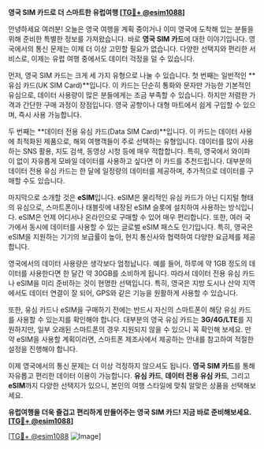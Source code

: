 **영국 SIM 카드로 더 스마트한 유럽여행 [[TG💪+ @esim1088](https://t.me/s/esim1088)]**

안녕하세요 여러분! 오늘은 영국 여행을 계획 중이거나 이미 영국에 도착해 있는 분들을 위해 준비한 특별한 정보를 가져왔습니다. 바로 **영국 SIM 카드**에 대한 이야기입니다. 영국에서의 통신 문제는 이제 더 이상 고민할 필요가 없습니다. 다양한 선택지와 편리한 서비스로, 이제는 유럽 여행 중에서도 데이터 걱정을 덜 수 있습니다.

먼저, 영국 SIM 카드는 크게 세 가지 유형으로 나눌 수 있습니다. 첫 번째는 일반적인 **유심 카드(UK SIM Card)**입니다. 이 카드는 단순히 통화와 문자만 가능한 기본적인 유심으로, 데이터 사용량이 많은 분들에게는 조금 부족할 수 있습니다. 하지만 저렴한 가격과 간단한 구매 과정이 장점입니다. 영국 공항이나 대형 마트에서 쉽게 구입할 수 있으며, 즉시 사용 가능합니다.

두 번째는 **데이터 전용 유심 카드(Data SIM Card)**입니다. 이 카드는 데이터 사용에 최적화된 제품으로, 해외 여행객들이 주로 선택하는 유형입니다. 데이터를 많이 사용하는 SNS 활용, 지도 검색, 동영상 시청 등에 매우 적합합니다. 특히, 영국에서 와이파이 없이 자유롭게 모바일 데이터를 사용하고 싶다면 이 카드를 추천드립니다. 대부분의 데이터 전용 유심 카드는 한 달에 일정량의 데이터를 제공하며, 추가적으로 데이터를 구매할 수도 있습니다.

마지막으로 소개할 것은 **eSIM**입니다. eSIM은 물리적인 유심 카드가 아닌 디지털 형태의 유심으로, 스마트폰이나 태블릿에 내장된 eSIM 슬롯에 설치하여 사용하는 방식입니다. eSIM은 언제 어디서나 온라인으로 구매할 수 있어 매우 편리합니다. 또한, 여러 국가에서 동시에 데이터를 사용할 수 있는 글로벌 eSIM 패스도 인기입니다. 특히, 영국은 eSIM을 지원하는 기기의 보급률이 높아, 현지 통신사와 협력하여 다양한 요금제를 제공합니다.

영국에서의 데이터 사용량은 생각보다 엄청납니다. 예를 들어, 하루에 약 1GB 정도의 데이터를 사용한다면 한 달간 약 30GB를 소비하게 됩니다. 따라서 데이터 전용 유심 카드나 eSIM을 미리 준비하는 것이 현명한 선택입니다. 특히, 영국은 지방 도시나 산악 지역에서도 데이터 연결이 잘 되어, GPS와 같은 기능을 원활하게 사용할 수 있습니다.

또한, 유심 카드나 eSIM을 구매하기 전에는 반드시 자신의 스마트폰이 해당 유심 카드를 사용할 수 있는지를 확인해야 합니다. 대부분의 영국 유심 카드는 **3G/4G/LTE**를 지원하지만, 일부 오래된 스마트폰의 경우 지원되지 않을 수 있으니 꼭 확인해 보세요. 만약 eSIM을 사용할 계획이라면, 스마트폰 제조사에서 제공하는 안내를 참고하여 적절한 설정을 진행해야 합니다.

이제 영국에서의 통신 문제는 더 이상 걱정하지 않으셔도 됩니다. **영국 SIM 카드**를 통해 자유롭고 편리한 데이터 이용이 가능합니다. **유심 카드**, **데이터 전용 유심 카드**, 그리고 **eSIM**까지 다양한 선택지가 있으니, 본인의 여행 스타일에 맞춰 알맞은 상품을 선택해보세요.

**유럽여행을 더욱 즐겁고 편리하게 만들어주는 영국 SIM 카드! 지금 바로 준비해보세요. [[TG💪+ @esim1088](https://t.me/s/esim1088)]**

[[TG💪+ @esim1088](https://t.me/s/esim1088) ![Image](https://i.postimg.cc/Y0z9fWf4/image.png)]
